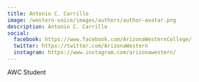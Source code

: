 ```yaml
---
title: Antonio C. Carrillo
image: /western-voice/images/authors/author-avatar.png
description: Antonio C. Carrillo
social:
  facebook: https://www.facebook.com/ArizonaWesternCollege/
  twitter: https://twitter.com/ArizonaWestern
  instagram: https://www.instagram.com/arizonawestern/
---
```


AWC Student